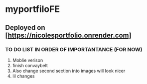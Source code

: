 # myportfiloFE

## Deployed on [https://nicolesportfolio.onrender.com]

### TO DO LIST IN ORDER OF IMPORTANTANCE (FOR NOW)
1. Moblie verison 
2. finish convaybelt
3. Also change second section into images will look nicer
4. lil changes
